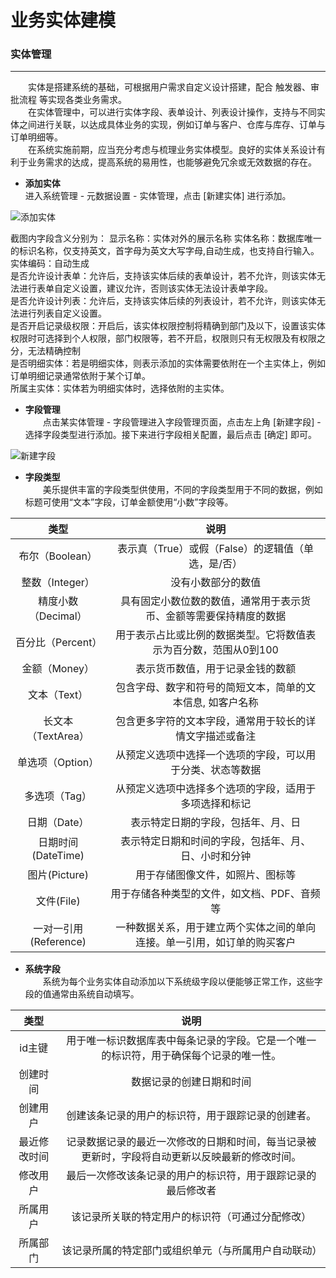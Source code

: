 # 业务实体建模
### 实体管理
---------------
&emsp;&emsp;实体是搭建系统的基础，可根据用户需求自定义设计搭建，配合 触发器、审批流程 等实现各类业务需求。  
&emsp;&emsp;在实体管理中，可以进行实体字段、表单设计、列表设计操作，支持与不同实体之间进行关联，以达成具体业务的实现，例如订单与客户、仓库与库存、订单与订单明细等。  
&emsp;&emsp;在系统实施前期，应当充分考虑与梳理业务实体模型。良好的实体关系设计有利于业务需求的达成，提高系统的易用性，也能够避免冗余或无效数据的存在。

* **添加实体**  
进入系统管理 - 元数据设置 - 实体管理，点击 [新建实体] 进行添加。

![添加实体](https://mldocs.ks3-cn-beijing.ksyuncs.com/%E4%B8%9A%E5%8A%A1%E5%AE%9E%E4%BD%93%E5%BB%BA%E6%A8%A1/%E6%B7%BB%E5%8A%A0%E5%AE%9E%E4%BD%93%EF%BC%88%E5%AE%9E%E4%BD%93%E5%BB%BA%E6%A8%A1%EF%BC%89.png)

截图内字段含义分别为： 
显示名称：实体对外的展示名称 
实体名称：数据库唯一的标识名称，仅支持英文，首字母为英文大写字母,自动生成，也支持自行输入。  
实体编码：自动生成  
是否允许设计表单：允许后，支持该实体后续的表单设计，若不允许，则该实体无法进行表单自定义设置，建议允许，否则该实体无法设计表单字段。  
是否允许设计列表：允许后，支持该实体后续的列表设计，若不允许，则该实体无法进行列表自定义设置。  
是否开启记录级权限：开启后，该实体权限控制将精确到部门及以下，设置该实体权限时可选择到个人权限，部门权限等，若不开启，权限则只有无权限及有权限之分，无法精确控制  
是否明细实体：若是明细实体，则表示添加的实体需要依附在一个主实体上，例如订单明细记录通常依附于某个订单。  
所属主实体：实体若为明细实体时，选择依附的主实体。

* **字段管理**  
&emsp;&emsp;点击某实体管理 - 字段管理进入字段管理页面，点击左上角 [新建字段] - 选择字段类型进行添加。接下来进行字段相关配置，最后点击 [确定] 即可。

![新建字段](https://mldocs.ks3-cn-beijing.ksyuncs.com/%E4%B8%9A%E5%8A%A1%E5%AE%9E%E4%BD%93%E5%BB%BA%E6%A8%A1/%E6%96%B0%E5%BB%BA%E5%AD%97%E6%AE%B5%EF%BC%88%E5%AE%9E%E4%BD%93%E5%BB%BA%E6%A8%A1%EF%BC%89.png)

* **字段类型**  
&emsp;&emsp;美乐提供丰富的字段类型供使用，不同的字段类型用于不同的数据，例如标题可使用“文本”字段，订单金额使用“小数”字段等。

| 类型 | 说明 |  
| :---: | :---: |  
| 布尔（Boolean）   |  表示真（True）或假（False）的逻辑值（单选，是/否）   |  
|  整数（Integer）   |  没有小数部分的数值   |  
|  精度小数（Decimal）   |  具有固定小数位数的数值，通常用于表示货币、金额等需要保持精度的数据   |  
|  百分比（Percent）   |  用于表示占比或比例的数据类型。它将数值表示为百分数，范围从0到100   |  
|  金额（Money）   |  表示货币数值，用于记录金钱的数额  |  
|  文本（Text）  |  包含字母、数字和符号的简短文本，简单的文本信息, 如客户名称  |  
|  长文本（TextArea）  |  包含更多字符的文本字段，通常用于较长的详情文字描述或备注  |  
|  单选项（Option）  |  从预定义选项中选择一个选项的字段，可以用于分类、状态等数据  |  
|  多选项（Tag）  |  从预定义选项中选择多个选项的字段，适用于多项选择和标记  |  
|  日期（Date）  |  表示特定日期的字段，包括年、月、日  |  
|  日期时间(DateTime)  |  表示特定日期和时间的字段，包括年、月、日、小时和分钟  |  
|  图片(Picture)  |  用于存储图像文件，如照片、图标等  |  
|  文件(File)  |  用于存储各种类型的文件，如文档、PDF、音频等  |  
|  一对一引用(Reference)  |  一种数据关系，用于建立两个实体之间的单向连接。单一引用，如订单的购买客户 

* **系统字段**  
&emsp;&emsp;系统为每个业务实体自动添加以下系统级字段以便能够正常工作，这些字段的值通常由系统自动填写。

 | 类型 | 说明 |  
| :---: | :---: |  
|  id主键   |  用于唯一标识数据库表中每条记录的字段。它是一个唯一的标识符，用于确保每个记录的唯一性。   |  
|  创建时间   |  数据记录的创建日期和时间   |  
|  创建用户   |  创建该条记录的用户的标识符，用于跟踪记录的创建者。   |  
|  最近修改时间   |  记录数据记录的最近一次修改的日期和时间，每当记录被更新时，字段将自动更新以反映最新的修改时间。   |  
|  修改用户   |  最后一次修改该条记录的用户的标识符，用于跟踪记录的最后修改者  |  
|  所属用户  |  该记录所关联的特定用户的标识符（可通过分配修改）  |  
|  所属部门  |  该记录所属的特定部门或组织单元（与所属用户自动联动）  |  



